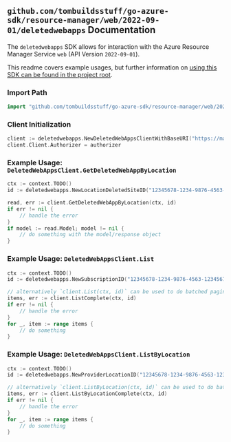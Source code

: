 
## `github.com/tombuildsstuff/go-azure-sdk/resource-manager/web/2022-09-01/deletedwebapps` Documentation

The `deletedwebapps` SDK allows for interaction with the Azure Resource Manager Service `web` (API Version `2022-09-01`).

This readme covers example usages, but further information on [using this SDK can be found in the project root](https://github.com/tombuildsstuff/go-azure-sdk/tree/main/docs).

### Import Path

```go
import "github.com/tombuildsstuff/go-azure-sdk/resource-manager/web/2022-09-01/deletedwebapps"
```


### Client Initialization

```go
client := deletedwebapps.NewDeletedWebAppsClientWithBaseURI("https://management.azure.com")
client.Client.Authorizer = authorizer
```


### Example Usage: `DeletedWebAppsClient.GetDeletedWebAppByLocation`

```go
ctx := context.TODO()
id := deletedwebapps.NewLocationDeletedSiteID("12345678-1234-9876-4563-123456789012", "locationValue", "deletedSiteIdValue")

read, err := client.GetDeletedWebAppByLocation(ctx, id)
if err != nil {
	// handle the error
}
if model := read.Model; model != nil {
	// do something with the model/response object
}
```


### Example Usage: `DeletedWebAppsClient.List`

```go
ctx := context.TODO()
id := deletedwebapps.NewSubscriptionID("12345678-1234-9876-4563-123456789012")

// alternatively `client.List(ctx, id)` can be used to do batched pagination
items, err := client.ListComplete(ctx, id)
if err != nil {
	// handle the error
}
for _, item := range items {
	// do something
}
```


### Example Usage: `DeletedWebAppsClient.ListByLocation`

```go
ctx := context.TODO()
id := deletedwebapps.NewProviderLocationID("12345678-1234-9876-4563-123456789012", "locationValue")

// alternatively `client.ListByLocation(ctx, id)` can be used to do batched pagination
items, err := client.ListByLocationComplete(ctx, id)
if err != nil {
	// handle the error
}
for _, item := range items {
	// do something
}
```
